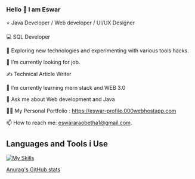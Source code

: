 ### Hello 👋 I am Eswar



⭐     Java Developer / Web developer / UI/UX Designer

💻     SQL Developer

🤔     Exploring new technologies and experimenting with various tools hacks.

💼     I’m currently looking for job.

✍️     Technical Article Writer

🌱     I’m currently learning mern stack and WEB 3.0

💬     Ask me about Web development and Java

👨‍💻     My Personal Portfolio : https://eswar-profile.000webhostapp.com

📫 How to reach me:  eswararaobetha1@gmail.com.



## Languages and Tools i Use

[![My Skills](https://skills.thijs.gg/icons?i=react,html,css,js,bootstrap,php,mysql,c,java,git,github,jquery,postgres,nextjs,figma,tailwind)](https://skills.thijs.gg)



[Anurag's GitHub stats](https://github-readme-stats.vercel.app/api?username=Royal-Code-Master)



